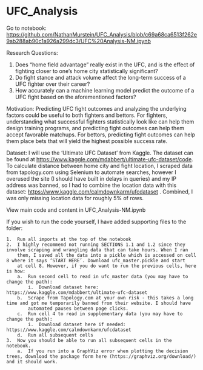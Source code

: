 # UFC_Analysis

Go to notebook: https://github.com/NathanMurstein/UFC_Analysis/blob/c69a68ca6513f262e9ab288ab90c1a926a299dc3/UFC%20Analysis-NM.ipynb

Research Questions:
1.	Does “home field advantage” really exist in the UFC, and is the effect of fighting closer to one’s home city statistically significant?
2.	Do fight stance and attack volume affect the long-term success of a UFC fighter over their career?
3.	How accurately can a machine learning model predict the outcome of a UFC fight based on the aforementioned factors?

Motivation:
Predicting UFC fight outcomes and analyzing the underlying factors could be useful to both fighters and bettors. For fighters, understanding
what successful fighters statistically look like can help them design training programs, and predicting fight outcomes can help them accept 
favorable matchups. For bettors, predicting fight outcomes can help them place bets that will yield the highest possible success rate.

Dataset:
I will use the ‘Ultimate UFC Dataset’ from Kaggle. The dataset can be found at https://www.kaggle.com/mdabbert/ultimate-ufc-dataset/code. 
To calculate distance between home city and fight location, I scraped data from tapology.com using Selenium to automate searches, 
however I overused the site (I should have built in delays in queries) and my IP address was banned, so I had to combine the location 
data with this dataset: https://www.kaggle.com/calmdownkarm/ufcdataset . Combined, I was only missing location data for roughly 5% of rows.  

View main code and content in UFC_Analysis-NM.ipynb

If you wish to run the code yourself, I have added supporting files to the folder:

    1.	Run all imports at the top of the notebook 
    2.	I highly recommend not running SECTIONS 1.1 and 1.2 since they involve scraping and wrangling data that can take hours. When I ran
        them, I saved all the data into a pickle which is accessed on cell 8 where it says ‘START HERE’. Download ufc_master.pickle and start
        at cell 8. However, if you do want to run the previous cells, here is how:
        a.	Run second cell to read in ufc_master data (you may have to change the path):
            i.	Download dataset here: https://www.kaggle.com/mdabbert/ultimate-ufc-dataset
        b.	Scrape from Tapology.com at your own risk - this takes a long time and got me temporarily banned from their website. I should have
            automated pauses between page clicks.
        c.	Run cell 4 to read in supplementary data (you may have to change the path):
            i.	Download dataset here if needed: https://www.kaggle.com/calmdownkarm/ufcdataset
        d.	Run all subsequent cells
    3.	Now you should be able to run all subsequent cells in the notebook.
        a.	If you run into a GraphViz error when plotting the decision trees, download the package form here (https://graphviz.org/download/) and it should work.
